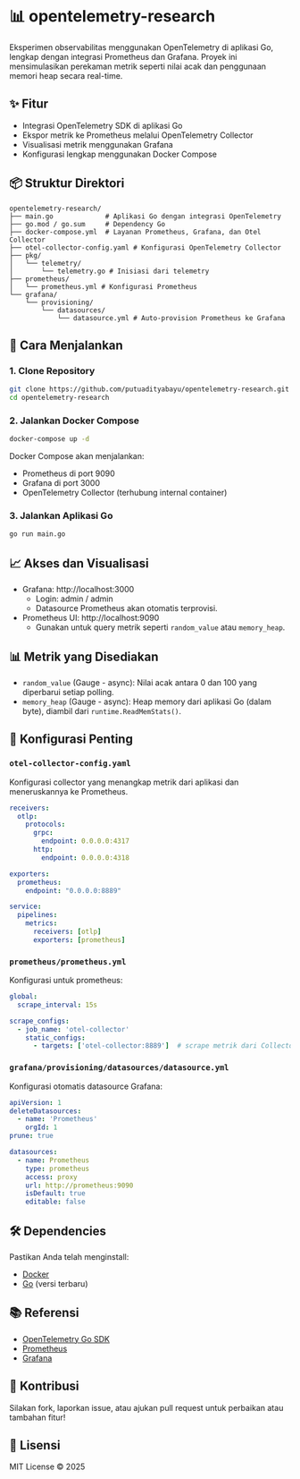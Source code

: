 # 📊 opentelemetry-research

Eksperimen observabilitas menggunakan OpenTelemetry di aplikasi Go, lengkap dengan integrasi Prometheus dan Grafana. Proyek ini mensimulasikan perekaman metrik seperti nilai acak dan penggunaan memori heap secara real-time.

## ✨ Fitur

- Integrasi OpenTelemetry SDK di aplikasi Go
- Ekspor metrik ke Prometheus melalui OpenTelemetry Collector
- Visualisasi metrik menggunakan Grafana
- Konfigurasi lengkap menggunakan Docker Compose

## 📦 Struktur Direktori

```
opentelemetry-research/
├── main.go             # Aplikasi Go dengan integrasi OpenTelemetry
├── go.mod / go.sum     # Dependency Go
├── docker-compose.yml  # Layanan Prometheus, Grafana, dan Otel Collector
├── otel-collector-config.yaml # Konfigurasi OpenTelemetry Collector
├── pkg/
│   └── telemetry/
│       └── telemetry.go # Inisiasi dari telemetry
├── prometheus/
│   └── prometheus.yml # Konfigurasi Prometheus
└── grafana/
    └── provisioning/
        └── datasources/
            └── datasource.yml # Auto-provision Prometheus ke Grafana
```

## 🚀 Cara Menjalankan

### 1. Clone Repository

```bash
git clone https://github.com/putuadityabayu/opentelemetry-research.git
cd opentelemetry-research
```

### 2. Jalankan Docker Compose

```bash
docker-compose up -d
```

Docker Compose akan menjalankan:

- Prometheus di port 9090
- Grafana di port 3000
- OpenTelemetry Collector (terhubung internal container)

### 3. Jalankan Aplikasi Go

```bash
go run main.go
```

## 📈 Akses dan Visualisasi

- Grafana: http://localhost:3000
  - Login: admin / admin
  - Datasource Prometheus akan otomatis terprovisi.
- Prometheus UI: http://localhost:9090
  - Gunakan untuk query metrik seperti `random_value` atau `memory_heap`.

## 📊 Metrik yang Disediakan

- `random_value` (Gauge - async): Nilai acak antara 0 dan 100 yang diperbarui setiap polling.
- `memory_heap` (Gauge - async): Heap memory dari aplikasi Go (dalam byte), diambil dari `runtime.ReadMemStats()`.

## 🔧 Konfigurasi Penting

### `otel-collector-config.yaml`

Konfigurasi collector yang menangkap metrik dari aplikasi dan meneruskannya ke Prometheus.

```yaml
receivers:
  otlp:
    protocols:
      grpc:
        endpoint: 0.0.0.0:4317
      http:
        endpoint: 0.0.0.0:4318

exporters:
  prometheus:
    endpoint: "0.0.0.0:8889"

service:
  pipelines:
    metrics:
      receivers: [otlp]
      exporters: [prometheus]

```

### `prometheus/prometheus.yml`

Konfigurasi untuk prometheus:

```yaml
global:
  scrape_interval: 15s

scrape_configs:
  - job_name: 'otel-collector'
    static_configs:
      - targets: ['otel-collector:8889']  # scrape metrik dari Collector
```

### `grafana/provisioning/datasources/datasource.yml`

Konfigurasi otomatis datasource Grafana:

```yaml
apiVersion: 1
deleteDatasources:
  - name: 'Prometheus'
    orgId: 1
prune: true

datasources:
  - name: Prometheus
    type: prometheus
    access: proxy
    url: http://prometheus:9090
    isDefault: true
    editable: false
```

## 🛠️ Dependencies

Pastikan Anda telah menginstall:
- [Docker](https://www.docker.com/)
- [Go](https://golang.org/) (versi terbaru)

## 📚 Referensi

- [OpenTelemetry Go SDK](https://opentelemetry.io/docs/instrumentation/go/)
- [Prometheus](https://prometheus.io/)
- [Grafana](https://grafana.com/)

## 🤝 Kontribusi

Silakan fork, laporkan issue, atau ajukan pull request untuk perbaikan atau tambahan fitur!

## 📝 Lisensi

MIT License © 2025
